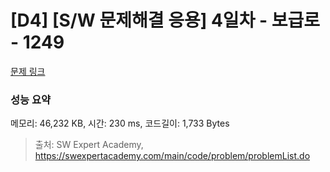 # [D4] [S/W 문제해결 응용] 4일차 - 보급로 - 1249 

[문제 링크](https://swexpertacademy.com/main/code/problem/problemDetail.do?contestProbId=AV15QRX6APsCFAYD) 

### 성능 요약

메모리: 46,232 KB, 시간: 230 ms, 코드길이: 1,733 Bytes



> 출처: SW Expert Academy, https://swexpertacademy.com/main/code/problem/problemList.do